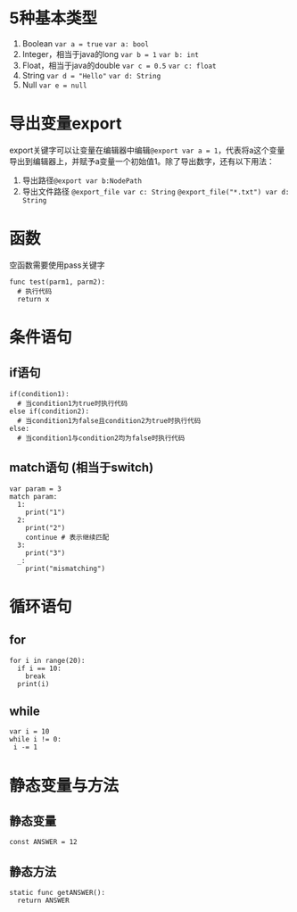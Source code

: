 # 5种基本类型  
1. Boolean  `var a = true` `var a: bool`
2. Integer，相当于java的long  `var b = 1` `var b: int`
3. Float，相当于java的double  `var c = 0.5` `var c: float`
4. String  `var d = "Hello"` `var d: String`
5. Null  `var e = null`

# 导出变量export
export关键字可以让变量在编辑器中编辑`@export var a = 1`，代表将a这个变量导出到编辑器上，并赋予a变量一个初始值1。除了导出数字，还有以下用法：
1. 导出路径`@export var b:NodePath`
2. 导出文件路径 `@export_file var c: String` `@export_file("*.txt") var d: String`

# 函数
空函数需要使用pass关键字
```
func test(parm1, parm2):
  # 执行代码
  return x
```
# 条件语句
## if语句
```GDScript
if(condition1):
  # 当condition1为true时执行代码
else if(condition2):
  # 当condition1为false且condition2为true时执行代码
else:
  # 当condition1与condition2均为false时执行代码
```

## match语句 (相当于switch)
```GDScript
var param = 3
match param:
  1:
    print("1")
  2:
    print("2")
    continue # 表示继续匹配
  3:
    print("3")
  _:
    print("mismatching")
```

# 循环语句
## for
```GDScript
for i in range(20):
  if i == 10:
    break
  print(i)
```

## while
```GDScript
var i = 10
while i != 0:
 i -= 1
```

# 静态变量与方法
## 静态变量
```GDScript
const ANSWER = 12
```

## 静态方法
```GDScript
static func getANSWER():
  return ANSWER
```
